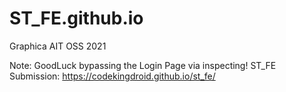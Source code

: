 # ST_FE.github.io
Graphica AIT OSS 2021

Note: GoodLuck bypassing the Login Page via inspecting!
ST_FE Submission: https://codekingdroid.github.io/st_fe/
